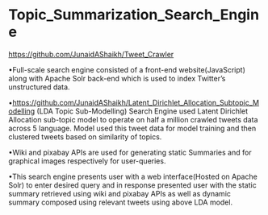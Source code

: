 # Topic_Summarization_Search_Engine

https://github.com/JunaidAShaikh/Tweet_Crawler

•Full-scale search engine consisted of a front-end website(JavaScript) along with Apache Solr back-end which is used to index Twitter’s unstructured data.

•https://github.com/JunaidAShaikh/Latent_Dirichlet_Allocation_Subtopic_Modelling (LDA Topic Sub-Modelling) Search Engine used Latent Dirichlet Allocation sub-topic model to operate on half a million crawled tweets data across 5 language. Model used this tweet data for model training and then clustered tweets based on similarity of topics.

•Wiki and pixabay APIs are used for generating static Summaries and for graphical images respectively for user-queries.

•This search engine presents user with a web interface(Hosted on Apache Solr) to enter desired query and in response presented user with the static summary retrieved using wiki and pixabay APIs as well as dynamic summary composed using relevant tweets using above LDA model.